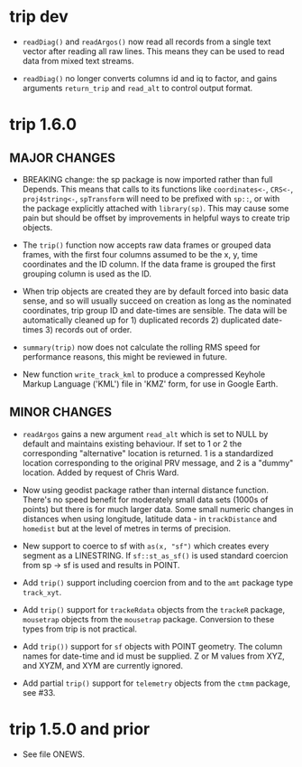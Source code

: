 # trip dev

* `readDiag()` and `readArgos()` now read all records from a single text vector after reading
all raw lines. This means they can be used to read data from mixed text streams.  

* `readDiag()`  no longer converts columns id and iq to factor, and gains arguments `return_trip` and 
 `read_alt` to control output format. 


# trip 1.6.0

## MAJOR CHANGES

* BREAKING change: the sp package is now imported rather than full Depends. 
 This means that calls to its functions like `coordinates<-`, `CRS<-`, 
 `proj4string<-`, `spTransform` will need to be prefixed with  `sp::`, or 
  with the package explicitly attached with `library(sp)`. This may cause some 
  pain but should be offset by improvements in helpful ways to create trip objects. 
 
* The `trip()` function now accepts raw data frames or grouped data frames, with 
 the first four columns assumed to be the x, y, time coordinates and the ID 
 column. If the data frame is grouped the first grouping
 column is used as the ID. 
 
* When trip objects are created they are by default forced into basic data sense, 
 and so will usually succeed on creation as long as the nominated coordinates, 
 trip group ID and date-times are sensible. The data will be automatically cleaned 
 up for 1) duplicated records 2) duplicated date-times 3) records out of order. 

* `summary(trip)` now does not calculate the rolling RMS speed for performance 
 reasons, this might be reviewed in future. 
 
* New function `write_track_kml` to produce a compressed Keyhole Markup Language 
 ('KML') file in 'KMZ' form, for use in Google Earth. 

## MINOR CHANGES

* `readArgos` gains a new argument `read_alt` which is set to NULL by default and 
 maintains existing behaviour. If set to  1 or 2 the corresponding "alternative" 
 location is returned. 1 is a standardized location corresponding 
 to the original PRV message, and 2 is a "dummy" location. Added by request of 
 Chris Ward. 
 
* Now using geodist package rather than internal distance function. There's no 
 speed benefit for moderately small data sets (1000s of points) but there is for 
 much larger data. Some small numeric changes in distances when using longitude, latitude 
 data - in `trackDistance` and `homedist` but at the level of metres in terms of precision. 

*  New support to coerce to sf with `as(x, "sf")` which creates every segment 
 as a LINESTRING. If `sf::st_as_sf()` is  used standard coercion from sp -> sf is used and 
 results in POINT. 

* Add `trip()` support including coercion from and to the `amt` package type `track_xyt`. 

* Add `trip()` support for `trackeRdata` objects from the `trackeR` package, `mousetrap` 
 objects from the `mousetrap` package. Conversion to these types from trip is not practical. 

* Add `trip())` support for `sf` objects with POINT geometry. The column names for date-time 
 and id must be supplied. Z or M values from XYZ, and XYZM, and XYM are currently ignored. 

* Add partial `trip()` support for `telemetry` objects from the `ctmm` package, 
 see #33. 

# trip 1.5.0 and prior

* See file ONEWS. 
